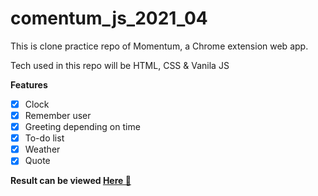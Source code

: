 # comentum_js_2021_04

This is clone practice repo of Momentum, a Chrome extension web app.

Tech used in this repo will be HTML, CSS & Vanila JS

**Features**

- [x] Clock
- [x] Remember user
- [x] Greeting depending on time
- [x] To-do list
- [x] Weather
- [x] Quote

**Result can be viewed [Here 🔗](https://comographer.github.io/comentum_js_2021_04/)**
